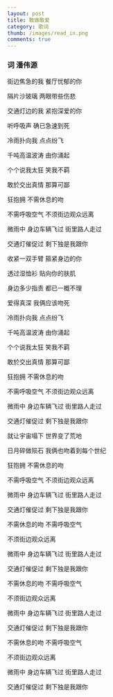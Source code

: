 ```yaml
---
layout: post
title: 敢做敢爱
category: 歌词
thumb: /images/read_in.png
comments: true
---
```




### 词 潘伟源

街边焦急的我 餐厅忧郁的你

隔片沙玻璃 两眼带些伤悲

交通灯边的我 紧抱深爱的你

听呼吸声 确已急速到死

冷雨扑向我 点点纷飞

千吨高温波涛 由你涌起

个个说我太狂 笑我不羁

敢於交出真情 那算可鄙

狂抱拥 不需休息的吻

不需呼吸空气 不须街边观众远离

微雨中 身边车辆飞过 街里路人走过

交通灯催促过 剩下独是我跟你

收紧一双手臂 箍紧身边的你

透过湿恤衫 贴向你的肤肌

身边多少指责 都已一概不理

爱得真深 我俩应该吻死

冷雨扑向我 点点纷飞

千吨高温波涛 由你涌起

个个说我太狂 笑我不羁

敢於交出真情 那算可鄙

狂抱拥 不需休息的吻

不需呼吸空气 不须街边观众远离

微雨中 身边车辆飞过 街里路人走过

交通灯催促过 剩下独是我跟你

就让宇宙塌下 世界变了荒地

日月碎做殒石 我俩也吻着到每个世纪

狂抱拥 不需休息的吻

不需呼吸空气 不须街边观众远离

微雨中 身边车辆飞过 街里路人走过

交通灯催促过 剩下独是我跟你

不需休息的吻 不需呼吸空气

不须街边观众远离

微雨中 身边车辆飞过 街里路人走过

交通灯催促过 剩下独是我跟你

不需休息的吻 不需呼吸空气

不须街边观众远离

微雨中 身边车辆飞过 街里路人走过

交通灯催促过 剩下独是我跟你

不需休息的吻 不需呼吸空气

不须街边观众远离

微雨中 身边车辆飞过 街里路人走过

交通灯催促过 剩下独是我跟你
